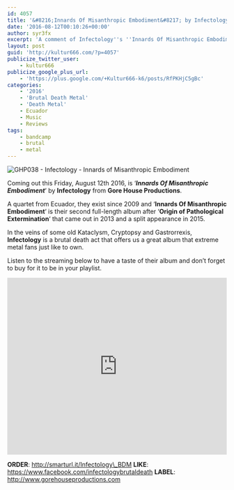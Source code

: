 ```yaml
---
id: 4057
title: '&#8216;Innards Of Misanthropic Embodiment&#8217; by Infectology - A Comment'
date: '2016-08-12T00:10:26+00:00'
author: syr3fx
excerpt: 'A comment of Infectology''s ''Innards Of Misanthropic Embodiment'' album (2016).'
layout: post
guid: 'http://kultur666.com/?p=4057'
publicize_twitter_user:
    - kultur666
publicize_google_plus_url:
    - 'https://plus.google.com/+Kultur666-k6/posts/RfPKHjC5gBc'
categories:
    - '2016'
    - 'Brutal Death Metal'
    - 'Death Metal'
    - Ecuador
    - Music
    - Reviews
tags:
    - bandcamp
    - brutal
    - metal
---
```


![GHP038 - Infectology - Innards of Misanthropic Embodiment](http://localhost:8080/wp-content/uploads/2016/08/ghp038-infectology-innards-of-misanthropic-embodiment.jpg?w=680)

Coming out this Friday, August 12th 2016, is ‘***Innards Of Misanthropic Embodiment***‘ by **Infectology** from **Gore House Productions**.

A quartet from Ecuador, they exist since 2009 and ‘**Innards Of Misanthropic Embodiment**‘ is their second full-length album after ‘**Origin of Pathological Extermination**‘ that came out in 2013 and a split appearance in 2015.

In the veins of some old Kataclysm, Cryptopsy and Gastrorrexis, **Infectology** is a brutal death act that offers us a great album that extreme metal fans just like to own.

Listen to the streaming below to have a taste of their album and don’t forget to buy for it to be in your playlist.

<iframe style="border: 0; width: 100%; height: 406px;" src="https://bandcamp.com/EmbeddedPlayer/album=3764019109/size=large/bgcol=333333/linkcol=e99708/tracklist=false/transparent=true/" seamless></iframe>

**ORDER**: http://smarturl.it/Infectology\_BDM
**LIKE**: https://www.facebook.com/infectologybrutaldeath
**LABEL**: http://www.gorehouseproductions.com